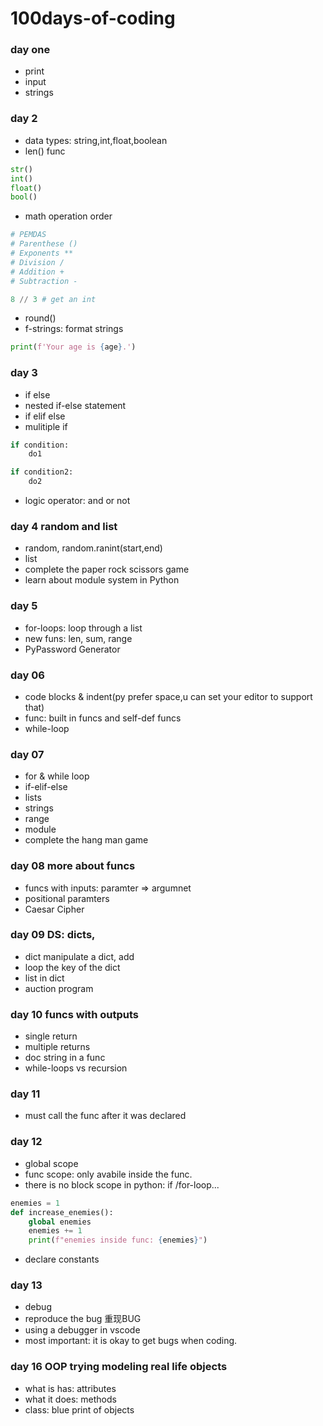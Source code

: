 # 100days-of-coding
### day one
- print 
- input
- strings

### day 2
- data types: string,int,float,boolean
- len() func
```py
str()
int()
float()
bool()
```
- math operation order
```py
# PEMDAS
# Parenthese ()
# Exponents **
# Division /
# Addition +
# Subtraction -

8 // 3 # get an int
```
- round()
- f-strings: format strings
```py
print(f'Your age is {age}.')
```
### day 3
- if else
- nested if-else statement
- if elif else
- mulitiple if
```py
if condition:
    do1

if condition2:
    do2
```
- logic operator: and or not

### day 4 random and list
- random, random.ranint(start,end)
- list
- complete the paper rock scissors game
- learn about module system in Python

### day 5 
- for-loops: loop through a list
- new funs: len, sum, range
- PyPassword Generator

### day 06
- code blocks & indent(py prefer space,u can set your editor to support that)
- func: built in funcs and self-def funcs
- while-loop

### day 07
- for & while loop
- if-elif-else
- lists
- strings
- range
- module
- complete the hang man game

### day 08 more about funcs
- funcs with inputs: paramter => argumnet
- positional paramters
- Caesar Cipher

### day 09 DS: dicts,
- dict manipulate a dict, add
- loop the key of the dict
- list in dict
- auction program

### day 10 funcs with outputs
- single return
- multiple returns
- doc string in a func
- while-loops vs recursion

### day 11
- must call the func after it was declared

### day 12
- global scope
- func scope: only avabile inside the func.
- there is no block scope in python: if /for-loop...
```python
enemies = 1
def increase_enemies():
    global enemies
    enemies += 1
    print(f"enemies inside func: {enemies}")
```
- declare constants

### day 13
- debug
- reproduce the bug 重现BUG
- using a debugger in vscode
- most important: it is okay to get bugs when coding.

### day 16 OOP trying modeling real life objects
- what is has: attributes
- what it does: methods
- class: blue print of objects